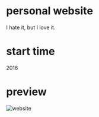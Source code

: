 personal website
================

I hate it, but I love it.

start time
==========

2016

preview
=======

![website](https://github.com/smileboywtu/smileboywtu.github.io/blob/master/downloads/screenshut/screen.jpg)
